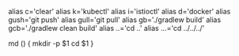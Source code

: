alias c='clear'
alias k='kubectl'
alias i='istioctl'
alias d='docker'
alias gush='git push'
alias gull='git pull'
alias gb='./gradlew build'
alias gcb='./gradlew clean build'
alias ..='cd ..'
alias ...='cd ../../../'


md () {
 mkdir -p $1
 cd $1
}
